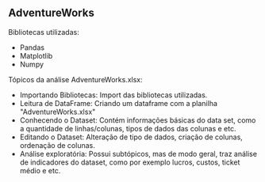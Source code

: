 ## AdventureWorks

Bibliotecas utilizadas:
- Pandas
- Matplotlib
- Numpy

Tópicos da análise AdventureWorks.xlsx:
- Importando Bibliotecas: Import das bibliotecas utilizadas.
- Leitura de DataFrame: Criando um dataframe com a planilha "AdventureWorks.xlsx"
- Conhecendo o Dataset: Contém informações básicas do data set, como a quantidade de linhas/colunas, tipos de dados das colunas e etc.
- Editando o Dataset: Alteração de tipo de dados, criação de colunas, ordenação de colunas.
- Análise exploratória: Possui subtópicos, mas de modo geral, traz análise de indicadores do dataset, como por exemplo lucros, custos, ticket médio e etc.


  
